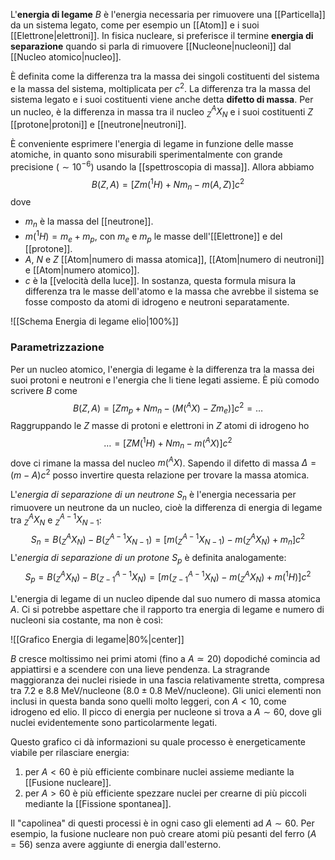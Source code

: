 L'**energia di legame** $B$ è l'energia necessaria per rimuovere una [[Particella]] da un sistema legato, come per esempio un [[Atom]] e i suoi [[Elettrone|elettroni]]. In fisica nucleare, si preferisce il termine **energia di separazione** quando si parla di rimuovere [[Nucleone|nucleoni]] dal [[Nucleo atomico|nucleo]].

È definita come la differenza tra la massa dei singoli costituenti del sistema e la massa del sistema, moltiplicata per $c^{2}$. La differenza tra la massa del sistema legato e i suoi costituenti viene anche detta **difetto di massa**. Per un nucleo, è la differenza in massa tra il nucleo $^{A}_{Z}X_{N}$ e i suoi costituenti $Z$ [[protone|protoni]] e [[neutrone|neutroni]].

È conveniente esprimere l'energia di legame in funzione delle masse atomiche, in quanto sono misurabili sperimentalmente con grande precisione ($\sim10^{-6}$) usando la [[spettroscopia di massa]]. Allora abbiamo
$$B(Z,A)=[Zm(^{1}H)+Nm_{n}-m(A,Z)]c^{2}$$
dove
- $m_{n}$ è la massa del [[neutrone]].
- $m(^{1}H)=m_{e}+m_{p}$, con $m_{e}$ e $m_{p}$ le masse dell'[[Elettrone]] e del [[protone]].
- $A$, $N$ e $Z$ [[Atom|numero di massa atomica]], [[Atom|numero di neutroni]] e [[Atom|numero atomico]].
- $c$ è la [[velocità della luce]].
In sostanza, questa formula misura la differenza tra le masse dell'atomo e la massa che avrebbe il sistema se fosse composto da atomi di idrogeno e neutroni separatamente.

![[Schema Energia di legame elio|100%]]

### Parametrizzazione
Per un nucleo atomico, l'energia di legame è la differenza tra la massa dei suoi protoni e neutroni e l'energia che li tiene legati assieme. È più comodo scrivere $B$ come
$$B(Z,A)=[Zm_{p}+Nm_{n}-(M(^{A}X)-Zm_{e})]c^{2}=\ldots$$
Raggruppando le $Z$ masse di protoni e elettroni in $Z$ atomi di idrogeno ho
$$\ldots=[ZM(^{1}H)+Nm_{n}-m(^{A}X)]c^{2}$$
dove ci rimane la massa del nucleo $m(^{A}X)$. Sapendo il difetto di massa $\Delta = (m-A)c^{2}$ posso invertire questa relazione per trovare la massa atomica.

L'*energia di separazione di un neutrone* $S_{n}$ è l'energia necessaria per rimuovere un neutrone da un nucleo, cioè la differenza di energia di legame tra $_{Z}^{A}X_{N}$ e $_{Z}^{A-1}X_{N-1}$:
$$S_{n}=B(_{Z}^{A}X_{N})-B(_{Z}^{A-1}X_{N-1})=[m(_{Z}^{A-1}X_{N-1})-m(_{Z}^{A}X_{N})+m_{n}]c^{2}$$
L'*energia di separazione di un protone* $S_{p}$ è definita analogamente:
$$S_{p}=B(_{Z}^{A}X_{N})-B(_{Z-1}^{A-1}X_{N})=[m(_{Z-1}^{A-1}X_{N})-m(_{Z}^{A}X_{N})+m(^{1}H)]c^{2}$$

L'energia di legame di un nucleo dipende dal suo numero di massa atomica $A$. Ci si potrebbe aspettare che il rapporto tra energia di legame e numero di nucleoni sia costante, ma non è così:

![[Grafico Energia di legame|80%|center]]

$B$ cresce moltissimo nei primi atomi (fino a $A\simeq20$) dopodiché comincia ad appiattirsi e a scendere con una lieve pendenza. La stragrande maggioranza dei nuclei risiede in una fascia relativamente stretta, compresa tra 7.2 e 8.8 MeV/nucleone ($8.0\pm0.8$ MeV/nucleone). Gli unici elementi non inclusi in questa banda sono quelli molto leggeri, con $A<10$, come idrogeno ed elio. Il picco di energia per nucleone si trova a $A\sim60$, dove gli nuclei evidentemente sono particolarmente legati.

Questo grafico ci dà informazioni su quale processo è energeticamente viabile per rilasciare energia:
1. per $A<60$ è più efficiente combinare nuclei assieme mediante la [[Fusione nucleare]].
2. per $A>60$ è più efficiente spezzare nuclei per crearne di più piccoli mediante la [[Fissione spontanea]].

Il "capolinea" di questi processi è in ogni caso gli elementi ad $A\sim60$. Per esempio, la fusione nucleare non può creare atomi più pesanti del ferro ($A=56$) senza avere aggiunte di energia dall'esterno.